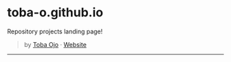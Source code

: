 # toba-o.github.io
Repository projects landing page!
>by [Toba Ojo](https://olutobaojo.com) &middot; [Website](https://toba-o.github.io/) <!-- Replace link with download link) -->
--- 
<!--
### Short term todo

- [ ] Favicon
- [ ] Parallax scrolling
- [ ] Horizontally oriented hero image on mobile
- [ ] Bio as markdown
- [ ] Resources page
- [x] Fade in animations
- [ ] Logo for each project
- [x] Fix [thing]
- [ ] Animate project show page
- [ ] Add links to visit projects
- [ ] Style author preview at bottom of blog post; especially on mobile
- [ ] Suggestions form (either Airtable or Typeform?)
- [ ] Animate blog post page
- [ ] List blog posts by title on article show page
- [ ] Port over blog content from Medium
- [ ] Google Analytics?
- [ ] Images for all of the projects
- [ ] Project pages content
- [ ] Metadata, metadata image
- [ ] Show images of profileon blog posts
- [ ] Be able to load member images with gatsby-image for lazy loading: https://github.com/graysonhicks/gatsby-plugin-remote-images
- [ ] Use Gatsby image for author preview...
- [ ] Load blog images with gatsby image sharp
- [ ] Safari: add intersection observer polyfill
- [ ] Illustrations on about page
- [ ] Outlines on everything
- [ ] Apply page hero image and hero content
- [ ] Blog index page hero image and hero content

### Long term todo

- [ ] More blog posts
- [ ] Google tag manager
- [ ] More visual content for each project page in markdown
-->

